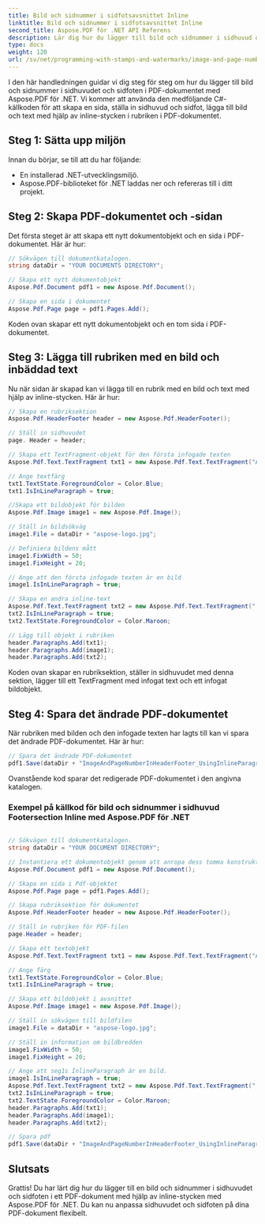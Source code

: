 ```yaml
---
title: Bild och sidnummer i sidfotsavsnittet Inline
linktitle: Bild och sidnummer i sidfotsavsnittet Inline
second_title: Aspose.PDF för .NET API Referens
description: Lär dig hur du lägger till bild och sidnummer i sidhuvud och sidfot med hjälp av inline-stycken med Aspose.PDF för .NET.
type: docs
weight: 120
url: /sv/net/programming-with-stamps-and-watermarks/image-and-page-number-in-header-footer-section-inline/
---
```

I den här handledningen guidar vi dig steg för steg om hur du lägger till bild och sidnummer i sidhuvudet och sidfoten i PDF-dokumentet med Aspose.PDF för .NET. Vi kommer att använda den medföljande C#-källkoden för att skapa en sida, ställa in sidhuvud och sidfot, lägga till bild och text med hjälp av inline-stycken i rubriken i PDF-dokumentet.

## Steg 1: Sätta upp miljön

Innan du börjar, se till att du har följande:

- En installerad .NET-utvecklingsmiljö.
- Aspose.PDF-biblioteket för .NET laddas ner och refereras till i ditt projekt.

## Steg 2: Skapa PDF-dokumentet och -sidan

Det första steget är att skapa ett nytt dokumentobjekt och en sida i PDF-dokumentet. Här är hur:

```csharp
// Sökvägen till dokumentkatalogen.
string dataDir = "YOUR DOCUMENTS DIRECTORY";

// Skapa ett nytt dokumentobjekt
Aspose.Pdf.Document pdf1 = new Aspose.Pdf.Document();

// Skapa en sida i dokumentet
Aspose.Pdf.Page page = pdf1.Pages.Add();
```

Koden ovan skapar ett nytt dokumentobjekt och en tom sida i PDF-dokumentet.

## Steg 3: Lägga till rubriken med en bild och inbäddad text

Nu när sidan är skapad kan vi lägga till en rubrik med en bild och text med hjälp av inline-stycken. Här är hur:

```csharp
// Skapa en rubriksektion
Aspose.Pdf.HeaderFooter header = new Aspose.Pdf.HeaderFooter();

// Ställ in sidhuvudet
page. Header = header;

// Skapa ett TextFragment-objekt för den första infogade texten
Aspose.Pdf.Text.TextFragment txt1 = new Aspose.Pdf.Text.TextFragment("Aspose.Pdf is a robust component developed by");

// Ange textfärg
txt1.TextState.ForegroundColor = Color.Blue;
txt1.IsInLineParagraph = true;

//Skapa ett bildobjekt för bilden
Aspose.Pdf.Image image1 = new Aspose.Pdf.Image();

// Ställ in bildsökväg
image1.File = dataDir + "aspose-logo.jpg";

// Definiera bildens mått
image1.FixWidth = 50;
image1.FixHeight = 20;

// Ange att den första infogade texten är en bild
image1.IsInLineParagraph = true;

// Skapa en andra inline-text
Aspose.Pdf.Text.TextFragment txt2 = new Aspose.Pdf.Text.TextFragment(" Pty Ltd.");
txt2.IsInLineParagraph = true;
txt2.TextState.ForegroundColor = Color.Maroon;

// Lägg till objekt i rubriken
header.Paragraphs.Add(txt1);
header.Paragraphs.Add(image1);
header.Paragraphs.Add(txt2);
```

Koden ovan skapar en rubriksektion, ställer in sidhuvudet med denna sektion, lägger till ett TextFragment med infogat text och ett infogat bildobjekt.

## Steg 4: Spara det ändrade PDF-dokumentet

När rubriken med bilden och den infogade texten har lagts till kan vi spara det ändrade PDF-dokumentet. Här är hur:

```csharp
// Spara det ändrade PDF-dokumentet
pdf1.Save(dataDir + "ImageAndPageNumberInHeaderFooter_UsingInlineParagraph_out.pdf");
```

Ovanstående kod sparar det redigerade PDF-dokumentet i den angivna katalogen.

### Exempel på källkod för bild och sidnummer i sidhuvud Footersection Inline med Aspose.PDF för .NET 
```csharp

// Sökvägen till dokumentkatalogen.
string dataDir = "YOUR DOCUMENT DIRECTORY";

// Instantiera ett dokumentobjekt genom att anropa dess tomma konstruktor
Aspose.Pdf.Document pdf1 = new Aspose.Pdf.Document();

// Skapa en sida i Pdf-objektet
Aspose.Pdf.Page page = pdf1.Pages.Add();

// Skapa rubriksektion för dokumentet
Aspose.Pdf.HeaderFooter header = new Aspose.Pdf.HeaderFooter();

// Ställ in rubriken för PDF-filen
page.Header = header;

// Skapa ett textobjekt
Aspose.Pdf.Text.TextFragment txt1 = new Aspose.Pdf.Text.TextFragment("Aspose.Pdf is a Robust component by");

// Ange färg
txt1.TextState.ForegroundColor = Color.Blue;
txt1.IsInLineParagraph = true;

// Skapa ett bildobjekt i avsnittet
Aspose.Pdf.Image image1 = new Aspose.Pdf.Image();

// Ställ in sökvägen till bildfilen
image1.File = dataDir + "aspose-logo.jpg";

// Ställ in information om bildbredden
image1.FixWidth = 50;
image1.FixHeight = 20;

// Ange att seg1s InlineParagraph är en bild.
image1.IsInLineParagraph = true;
Aspose.Pdf.Text.TextFragment txt2 = new Aspose.Pdf.Text.TextFragment(" Pty Ltd.");
txt2.IsInLineParagraph = true;
txt2.TextState.ForegroundColor = Color.Maroon;
header.Paragraphs.Add(txt1);
header.Paragraphs.Add(image1);
header.Paragraphs.Add(txt2);

// Spara pdf
pdf1.Save(dataDir + "ImageAndPageNumberInHeaderFooter_UsingInlineParagraph_out.pdf");

```

## Slutsats

Grattis! Du har lärt dig hur du lägger till en bild och sidnummer i sidhuvudet och sidfoten i ett PDF-dokument med hjälp av inline-stycken med Aspose.PDF för .NET. Du kan nu anpassa sidhuvudet och sidfoten på dina PDF-dokument flexibelt.
